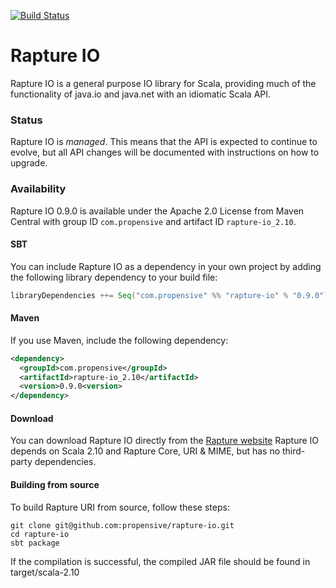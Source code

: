 [![Build Status](https://travis-ci.org/propensive/rapture-io.png?branch=master)](https://travis-ci.org/propensive/rapture-io)

# Rapture IO

Rapture IO is a general purpose IO library for Scala, providing much of the functionality of java.io and java.net with an idiomatic Scala API.

### Status

Rapture IO is *managed*. This means that the API is expected to continue to evolve, but all API changes will be documented with instructions on how to upgrade.

### Availability

Rapture IO 0.9.0 is available under the Apache 2.0 License from Maven Central with group ID `com.propensive` and artifact ID `rapture-io_2.10`.

#### SBT

You can include Rapture IO as a dependency in your own project by adding the following library dependency to your build file:

```scala
libraryDependencies ++= Seq("com.propensive" %% "rapture-io" % "0.9.0")
```

#### Maven

If you use Maven, include the following dependency:

```xml
<dependency>
  <groupId>com.propensive</groupId>
  <artifactId>rapture-io_2.10</artifactId>
  <version>0.9.0<version>
</dependency>
```

#### Download

You can download Rapture IO directly from the [Rapture website](http://rapture.io/)
Rapture IO depends on Scala 2.10 and Rapture Core, URI & MIME, but has no third-party dependencies.

#### Building from source

To build Rapture URI from source, follow these steps:

```
git clone git@github.com:propensive/rapture-io.git
cd rapture-io
sbt package
```

If the compilation is successful, the compiled JAR file should be found in target/scala-2.10
